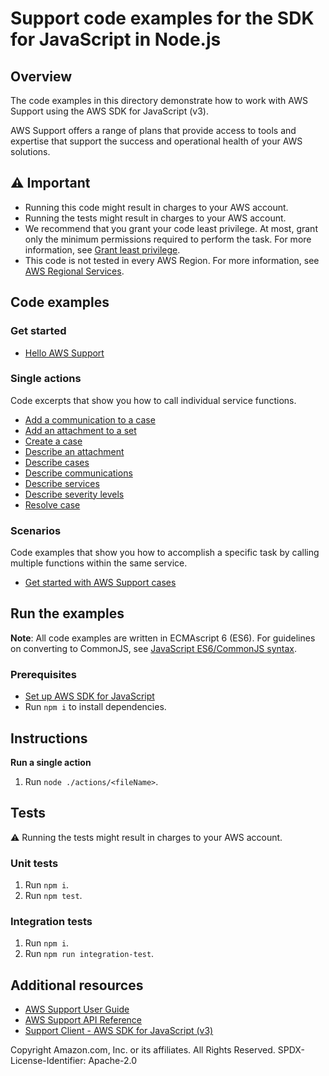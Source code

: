 # Support code examples for the SDK for JavaScript in Node.js

## Overview

The code examples in this directory demonstrate how to work with AWS Support
using the AWS SDK for JavaScript (v3).

AWS Support offers a range of plans that provide access to tools and expertise that support the success and operational health of your AWS solutions.

## ⚠️ Important

- Running this code might result in charges to your AWS account.
- Running the tests might result in charges to your AWS account.
- We recommend that you grant your code least privilege. At most, grant only the minimum permissions required to perform the task. For more information, see [Grant least privilege](https://docs.aws.amazon.com/IAM/latest/UserGuide/best-practices.html#grant-least-privilege).
- This code is not tested in every AWS Region. For more information, see [AWS Regional Services](https://aws.amazon.com/about-aws/global-infrastructure/regional-product-services).

## Code examples

### Get started

- [Hello AWS Support](./hello.js)

### Single actions

Code excerpts that show you how to call individual service functions.

- [Add a communication to a case](actions/add-communication-to-case.js)
- [Add an attachment to a set](actions/add-attachments-to-set.js)
- [Create a case](actions/create-case.js)
- [Describe an attachment](actions/describe-attachment.js)
- [Describe cases](actions/describe-cases.js)
- [Describe communications](actions/describe-communications.js)
- [Describe services](actions/describe-services.js)
- [Describe severity levels](actions/describe-severity-levels.js)
- [Resolve case](actions/resolve-case.js)

### Scenarios

Code examples that show you how to accomplish a specific task by calling multiple functions within the same service.

- [Get started with AWS Support cases](./scenarios/basic.js)

## Run the examples

**Note**: All code examples are written in ECMAscript 6 (ES6). For guidelines on converting to CommonJS, see
[JavaScript ES6/CommonJS syntax](https://docs.aws.amazon.com/sdk-for-javascript/v3/developer-guide/sdk-examples-javascript-syntax.html).

### Prerequisites

- [Set up AWS SDK for JavaScript](../README.rst)
- Run `npm i` to install dependencies.

## Instructions

**Run a single action**

1. Run `node ./actions/<fileName>`.

## Tests

⚠️ Running the tests might result in charges to your AWS account.

### Unit tests

1. Run `npm i`.
1. Run `npm test`.

### Integration tests

1. Run `npm i`.
1. Run `npm run integration-test`.

## Additional resources

- [AWS Support User Guide](https://docs.aws.amazon.com/awssupport/latest/user/getting-started.html)
- [AWS Support API Reference](https://docs.aws.amazon.com/awssupport/latest/APIReference/Welcome.html)
- [Support Client - AWS SDK for JavaScript (v3)](https://docs.aws.amazon.com/AWSJavaScriptSDK/v3/latest/client/support/index.html)

Copyright Amazon.com, Inc. or its affiliates. All Rights Reserved. SPDX-License-Identifier: Apache-2.0
